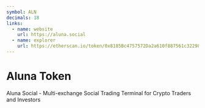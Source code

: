 ```yaml
---
symbol: ALN
decimals: 18
links:
  - name: website
    url: https://aluna.social
  - name: explorer
    url: https://etherscan.io/token/0x8185Bc4757572Da2a610f887561c32298f1A5748
---
```


# Aluna Token

Aluna Social - Multi-exchange Social Trading Terminal for Crypto Traders and Investors
